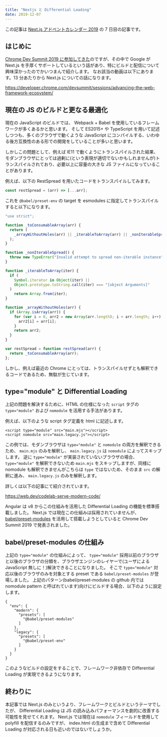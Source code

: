 ```yaml
---
title: "Nextjs と Differential Loading"
date: 2019-12-07
---
```


この記事は [Next.js アドベントカレンダー 2019](https://qiita.com/advent-calendar/2019/next-js) の 7 日目の記事です。

## はじめに

[Chrome Dev Summit 2019 に参加してきた](https://blog.euxn.me/entry/2019/11/16/000000)のですが、その中で Google が Next.js を手厚くサポートしているという話があり、特にビルドと配信について興味深かったのでかいつまんで紹介します。
なお該当の動画は以下にあります。13 分あたりから Next.js についての話になります。

https://developer.chrome.com/devsummit/sessions/advancing-the-web-framework-ecosystem/

## 現在の JS のビルドと更なる最適化

現在の JavaScript のビルドでは、 Webpack + Babel を使用しているフレームワークが多くあるかと思います。
そして ES2015+ や TypeScript を用いて記述しつつも、多くのブラウザで動くような JavaScript にコンパイルする、いわゆる後方互換性のある形での開発をしていることが多いと思います。

しかしこの問題として、例えば IE11 で動くようにトランスパイルされた結果、モダンブラウザにとっては過剰に(という表現が適切でないかもしれませんが)トランスパイルされており、必要以上に容量の大きな JS ファイルになっていることがあります。

例えば、以下の RestSpread を用いたコードをトランスパイルしてみます。

```javascript
const restSpread = (arr) => [...arr];
```

これを `@babel/preset-env` の target を esmodules に指定してトランスパイルすると以下になります。

```javascript
"use strict";

function _toConsumableArray(arr) {
  return (
    _arrayWithoutHoles(arr) || _iterableToArray(arr) || _nonIterableSpread()
  );
}

function _nonIterableSpread() {
  throw new TypeError("Invalid attempt to spread non-iterable instance");
}

function _iterableToArray(iter) {
  if (
    Symbol.iterator in Object(iter) ||
    Object.prototype.toString.call(iter) === "[object Arguments]"
  )
    return Array.from(iter);
}

function _arrayWithoutHoles(arr) {
  if (Array.isArray(arr)) {
    for (var i = 0, arr2 = new Array(arr.length); i < arr.length; i++) {
      arr2[i] = arr[i];
    }
    return arr2;
  }
}

var restSpread = function restSpread(arr) {
  return _toConsumableArray(arr);
};
```

しかし、例えば最近の Chrome にとっては、トランスパイルせずとも解釈できるコードであるため、無駄が生じています。

## type="module" と Differential Loading

上記の問題を解決するために、HTML の仕様になった `script` タグの `type="module"` および `nomodule` を活用する手法があります。

例えば、以下のような script タグ定義を html に記述します。

```html:mixed
<script type="module" src="main.mjs"></script>
<script nomodule src="main.legacy.js"></script>
```

この例では、モダンブラウザは `type="module"` と `nomodule` の両方を解釈できるため、 `main.mjs` のみを解釈し、 `main.legacy.js` は `nomodule` によってスキップします。
逆に `type="module"` が実装されていないブラウザの場合、 `type="module"` を解釈できないため `main.mjs` をスキップしますが、同様に nomodule も解釈できませんがこちらは `type` ではないため、そのまま `src` の解釈に進み、 `main.legacy.js` のみを解釈します。

詳しくは以下の記事にて紹介されています。

https://web.dev/codelab-serve-modern-code/

Angular は v8 からこの仕組みを活用した Differential Loading の機能を標準搭載しました。
Next.js では現在この仕組みは採用されていませんが、 [babel/preset-modules](https://github.com/babel/preset-modules) を活用して搭載しようとしていると Chrome Dev Summit 2019 で発表されました。

## babel/preset-modules の仕組み

上記の `type="module"` の仕組みによって、 `type="module"` 採用以前のブラウザと以後のブラウザの分類を、ブラウザエンジンのレイヤーで(ユーザによる JavaScript 無しに！)解決できることになりました。
そこで `type="module"` 対応以後のブラウザのみを対象とする preset である `babel/preset-modules` が登場しました。
上記のパターン(babel/preset-modules の github 内では nomodule pattern と呼ばれています)向けにビルドする場合、以下のように設定します。

```json:.babelrc
{
  "env": {
    "modern": {
      "presets": [
        "@babel/preset-modules"
      ]
    },
    "legacy": {
      "presets": [
        "@babel/preset-env"
      ]
    }
  }
}
```

このようなビルドの設定をすることで、フレームワーク非依存で Differential Loading が実現できるようになります。

## 終わりに

本記事では Next.js のみというより、フレームワークとビルドというテーマでしたが、 Differential Loading は JS の読み込みパフォーマンスを劇的に改善する可能性を見せてくれます。
Next.js では現在は `nomodule` フィールドを使用して polyfill を配信するのみですが、 index.html の生成まで含めて Differential Loading が対応される日も近いのではないでしょうか。
